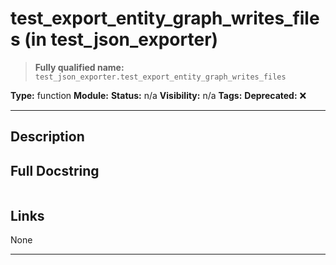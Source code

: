 # test_export_entity_graph_writes_files (in test_json_exporter)
> **Fully qualified name:** `test_json_exporter.test_export_entity_graph_writes_files`

**Type:** function
**Module:** 
**Status:** n/a
**Visibility:** n/a
**Tags:** 
**Deprecated:** ❌

---

## Description


## Full Docstring
```

```

## Links
None

---
